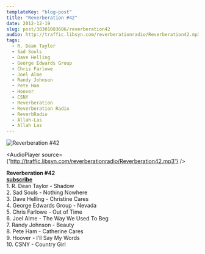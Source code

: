 ```yaml
---
templateKey: "blog-post"
title: "Reverberation #42"
date: 2012-12-19
slug: post/38301083686/reverberation42
audio: http://traffic.libsyn.com/reverberationradio/Reverberation42.mp3
tags:
  - R. Dean Taylor
  - Sad Souls
  - Dave Helling
  - George Edwards Group
  - Chris Farlowe
  - Joel Alme
  - Randy Johnson
  - Pete Ham
  - Hoover
  - CSNY
  - Reverberation
  - Reverberation Radio
  - ReverbRadio
  - Allah-Las
  - Allah Las
---
```


![Reverberation #42](../images/f9a2d7cd9e542e216906a7bcf62fd927bdeb130434169093cc1ac7d15227c4f1.jpg)

<AudioPlayer source={'http://traffic.libsyn.com/reverberationradio/Reverberation42.mp3'} />

<p><strong>Reverberation #42<br /><strong><strong><strong><strong><a href="https://itunes.apple.com/us/podcast/reverberation-radio/id520739212?ign-mpt=uo%3D4" title="subscribe" target="_blank">subscribe</a></strong></strong></strong></strong><br /></strong>1. R. Dean Taylor - Shadow<br />2. Sad Souls - Nothing Nowhere<br />3. Dave Helling - Christine Cares<br />4. George Edwards Group - Nevada<br />5. Chris Farlowe - Out of Time<br />6. Joel Alme - The Way We Used To Beg<br />7. Randy Johnson - Beauty<br />8. Pete Ham - Catherine Cares<br />9. Hoover - I&rsquo;ll Say My Words<br />10. CSNY - Country Girl</p>
